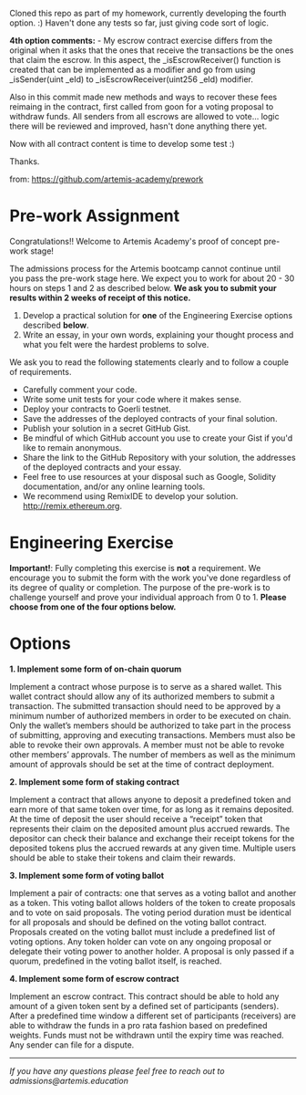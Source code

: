 Cloned this repo as part of my homework, currently developing the fourth option. :)
Haven't done any tests so far, just giving code sort of logic.


**4th option comments:** - My escrow contract exercise differs from the original when it asks that the ones that receive the transactions be the ones that claim the escrow. In this aspect, the _isEscrowReceiver() function is created that can be implemented as a modifier and go from using _isSender(uint _eId) to _isEscrowReceiver(uint256 _eId) modifier.

Also in this commit made new methods and ways to recover these fees reimaing in the contract, first called from goon for a voting proposal to withdraw funds. All senders from all escrows are allowed to vote... logic there will be reviewed and improved, hasn't done anything there yet.

Now with all contract content is time to develop some test :)

Thanks.

from: https://github.com/artemis-academy/prework

# Pre-work Assignment

Congratulations!! Welcome to Artemis Academy's proof of concept pre-work stage! 

The admissions process for the Artemis bootcamp cannot continue until you pass the pre-work stage here. We expect you to work for about 20 - 30 hours on steps 1 and 2 as described below. **We ask you to submit your results within 2 weeks of receipt of this notice.**

1. Develop a practical solution for **one** of the Engineering Exercise options described **below**.
2. Write an essay, in your own words, explaining your thought process and what you felt were the hardest problems to solve.

We ask you to read the following statements clearly and to follow a couple of requirements.

* Carefully comment your code.
* Write some unit tests for your code where it makes sense.
* Deploy your contracts to Goerli testnet.
* Save the addresses of the deployed contracts of your final solution. 
* Publish your solution in a secret GitHub Gist.
* Be mindful of which GitHub account you use to create your Gist if you'd like to remain anonymous.
* Share the link to the GitHub Repository with your solution, the addresses of the deployed contracts and your essay.
* Feel free to use resources at your disposal such as Google, Solidity documentation, and/or any online learning tools.
* We recommend using RemixIDE to develop your solution. http://remix.ethereum.org.



# Engineering Exercise

**Important!**: Fully completing this exercise is **not** a requirement. We encourage you to submit the form with the work you've done regardless of its degree of quality or completion. The purpose of the pre-work is to challenge yourself and prove your individual approach from 0 to 1. **Please choose from one of the four options below.**



# Options

**1. Implement some form of on-chain quorum**

Implement a contract whose purpose is to serve as a shared wallet. This wallet contract should allow any of its authorized members to submit a transaction. The submitted transaction should need to be approved by a minimum number of authorized members in order to be executed on chain. Only the wallet’s members should be authorized to take part in the process of submitting, approving and executing transactions. Members must also be able to revoke their own approvals. A member must not be able to revoke other members’ approvals. The number of members as well as the minimum amount of approvals should be set at the time of contract deployment.



**2. Implement some form of staking contract**

Implement a contract that allows anyone to deposit a predefined token and earn more of that same token over time, for as long as it remains deposited. At the time of deposit the user should receive a “receipt” token that represents their claim on the deposited amount plus accrued rewards. The depositor can check their balance and exchange their receipt tokens for the deposited tokens plus the accrued rewards at any given time. Multiple users should be able to stake their tokens and claim their rewards. 



**3. Implement some form of voting ballot**

Implement a pair of contracts: one that serves as a voting ballot and another as a token. This voting ballot allows holders of the token to create proposals and to vote on said proposals. The voting period duration must be identical for all proposals and should be defined on the voting ballot contract. Proposals created on the voting ballot must include a predefined list of voting options. Any token holder can vote on any ongoing proposal or delegate their voting power to another holder. A proposal is only passed if a quorum, predefined in the voting ballot itself, is reached.



**4. Implement some form of escrow contract**

Implement an escrow contract. This contract should be able to hold any amount of a given token sent by a defined set of participants (senders). After a predefined time window a different set of participants (receivers) are able to withdraw the funds in a pro rata fashion based on predefined weights. Funds must not be withdrawn until the expiry time was reached. Any sender can file for a dispute.



---

_If you have any questions please feel free to reach out to admissions@artemis.education_
